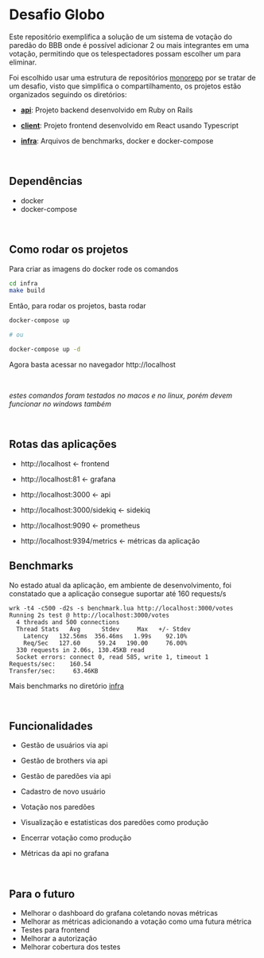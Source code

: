 # Desafio Globo

Este repositório exemplifica a solução de um sistema de votação do paredão do BBB onde é possível adicionar 2 ou mais integrantes em uma votação, permitindo que os telespectadores possam escolher um para eliminar.

Foi escolhido usar uma estrutura de repositórios [monorepo](https://en.wikipedia.org/wiki/Monorepo) por se tratar de um desafio, visto que simplifica o compartilhamento, os projetos estão organizados seguindo os diretórios:

- **[api](/api)**: Projeto backend desenvolvido em Ruby on Rails

- **[client](/client)**: Projeto frontend desenvolvido em React usando Typescript

- **[infra](/infra)**: Arquivos de benchmarks, docker e docker-compose

<br>

## Dependências

- docker
- docker-compose

<br>

## Como rodar os projetos

Para criar as imagens do docker rode os comandos

```bash
cd infra
make build
```

Então, para rodar os projetos, basta rodar

```bash
docker-compose up

# ou 

docker-compose up -d
```

Agora basta acessar no navegador http://localhost

<br>

_estes comandos foram testados no macos e no linux, porém devem funcionar no windows também_

<br>

## Rotas das aplicações

- http://localhost <- frontend

- http://localhost:81 <- grafana
- http://localhost:3000 <- api
- http://localhost:3000/sidekiq <- sidekiq
- http://localhost:9090 <- prometheus
- http://localhost:9394/metrics <- métricas da aplicação

## Benchmarks

No estado atual da aplicação, em ambiente de desenvolvimento, foi constatado que a aplicação consegue suportar até 160 requests/s

```
wrk -t4 -c500 -d2s -s benchmark.lua http://localhost:3000/votes
Running 2s test @ http://localhost:3000/votes
  4 threads and 500 connections
  Thread Stats   Avg      Stdev     Max   +/- Stdev
    Latency   132.56ms  356.46ms   1.99s    92.10%
    Req/Sec   127.60     59.24   190.00     76.00%
  330 requests in 2.06s, 130.45KB read
  Socket errors: connect 0, read 585, write 1, timeout 1
Requests/sec:    160.54
Transfer/sec:     63.46KB
```

Mais benchmarks no diretório [infra](/infra)

<br>

## Funcionalidades
 - Gestão de usuários via api
 - Gestão de brothers via api 
 - Gestão de paredões via api

 - Cadastro de novo usuário 
 - Votação nos paredões

 - Visualização e estatisticas dos paredões como produção
 - Encerrar votação como produção
 - Métricas da api no grafana

<br>

## Para o futuro

 - Melhorar o dashboard do grafana coletando novas métricas
 - Melhorar as métricas adicionando a votação como uma futura métrica
 - Testes para frontend
 - Melhorar a autorização
 - Melhorar cobertura dos testes
